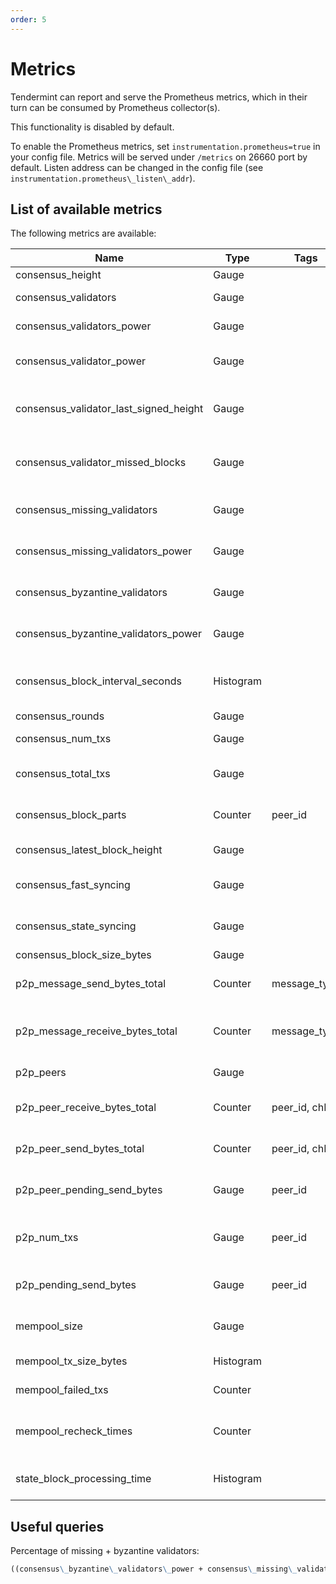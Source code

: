 ```yaml
---
order: 5
---
```


# Metrics

Tendermint can report and serve the Prometheus metrics, which in their turn can
be consumed by Prometheus collector(s).

This functionality is disabled by default.

To enable the Prometheus metrics, set `instrumentation.prometheus=true` in your
config file. Metrics will be served under `/metrics` on 26660 port by default.
Listen address can be changed in the config file (see
`instrumentation.prometheus\_listen\_addr`).

## List of available metrics

The following metrics are available:

| **Name**                                   | **Type**  | **Tags**       | **Description**                                                        |
|--------------------------------------------|-----------|----------------|------------------------------------------------------------------------|
| consensus\_height                          | Gauge     |                | Height of the chain                                                    |
| consensus\_validators                      | Gauge     |                | Number of validators                                                   |
| consensus\_validators\_power               | Gauge     |                | Total voting power of all validators                                   |
| consensus\_validator\_power                | Gauge     |                | Voting power of the node if in the validator set                       |
| consensus\_validator\_last\_signed\_height | Gauge     |                | Last height the node signed a block, if the node is a validator        |
| consensus\_validator\_missed\_blocks       | Gauge     |                | Total amount of blocks missed for the node, if the node is a validator |
| consensus\_missing\_validators             | Gauge     |                | Number of validators who did not sign                                  |
| consensus\_missing\_validators\_power      | Gauge     |                | Total voting power of the missing validators                           |
| consensus\_byzantine\_validators           | Gauge     |                | Number of validators who tried to double sign                          |
| consensus\_byzantine\_validators\_power    | Gauge     |                | Total voting power of the byzantine validators                         |
| consensus\_block\_interval\_seconds        | Histogram |                | Time between this and last block (Block.Header.Time) in seconds        |
| consensus\_rounds                          | Gauge     |                | Number of rounds                                                       |
| consensus\_num\_txs                        | Gauge     |                | Number of transactions                                                 |
| consensus\_total\_txs                      | Gauge     |                | Total number of transactions committed                                 |
| consensus\_block\_parts                    | Counter   | peer\_id       | Number of blockparts transmitted by peer                               |
| consensus\_latest\_block\_height           | Gauge     |                | /status sync\_info number                                              |
| consensus\_fast\_syncing                   | Gauge     |                | Either 0 (not fast syncing) or 1 (syncing)                             |
| consensus\_state\_syncing                  | Gauge     |                | Either 0 (not state syncing) or 1 (syncing)                            |
| consensus\_block\_size\_bytes              | Gauge     |                | Block size in bytes                                                    |
| p2p\_message\_send\_bytes\_total           | Counter   | message\_type  | Number of bytes sent to all peers per message type                     |
| p2p\_message\_receive\_bytes\_total        | Counter   | message\_type  | Number of bytes received from all peers per message type               |
| p2p\_peers                                 | Gauge     |                | Number of peers node's connected to                                    |
| p2p\_peer\_receive\_bytes\_total           | Counter   | peer\_id, chID | Number of bytes per channel received from a given peer                 |
| p2p\_peer\_send\_bytes\_total              | Counter   | peer\_id, chID | Number of bytes per channel sent to a given peer                       |
| p2p\_peer\_pending\_send\_bytes            | Gauge     | peer\_id       | Number of pending bytes to be sent to a given peer                     |
| p2p\_num\_txs                              | Gauge     | peer\_id       | Number of transactions submitted by each peer\_id                      |
| p2p\_pending\_send\_bytes                  | Gauge     | peer\_id       | Amount of data pending to be sent to peer                              |
| mempool\_size                              | Gauge     |                | Number of uncommitted transactions                                     |
| mempool\_tx\_size\_bytes                   | Histogram |                | Transaction sizes in bytes                                             |
| mempool\_failed\_txs                       | Counter   |                | Number of failed transactions                                          |
| mempool\_recheck\_times                    | Counter   |                | Number of transactions rechecked in the mempool                        |
| state\_block\_processing\_time             | Histogram |                | Time between BeginBlock and EndBlock in ms                             |

## Useful queries

Percentage of missing + byzantine validators:

```md
((consensus\_byzantine\_validators\_power + consensus\_missing\_validators\_power) / consensus\_validators\_power) * 100
```
